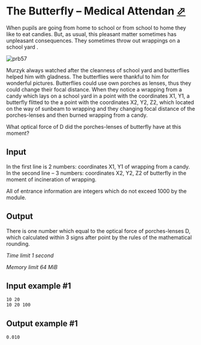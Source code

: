 # The Butterfly – Medical Attendan [⬀](https://www.e-olymp.com/en/problems/57)

When pupils are going from home to school or from school to home they like to eat candies. But, as usual, this pleasant matter sometimes has unpleasant consequences. They sometimes throw out wrappings on a school yard .

![prb57](1256245940.gif)

Murzyk always watched after the cleanness of school yard and butterflies helped him with gladness. The butterflies were thankful to him for wonderful pictures. Butterflies could use own porches as lenses, thus they could change their focal distance. When they notice a wrapping from a candy which lays on a school yard in a point with the coordinates X1, Y1, a butterfly flitted to the a point with the coordinates X2, Y2, Z2, which located on the way of sunbeam to wrapping and they changing focal distance of the porches-lenses and then burned wrapping from a candy.

What optical force of D did the porches-lenses of butterfly have at this moment?

## Input

In the first line is 2 numbers: coordinates X1, Y1 of wrapping from a candy. In the second line – 3 numbers: coordinates X2, Y2, Z2 of butterfly in the moment of incineration of wrapping.

All of entrance information are integers which do not exceed 1000 by the module.

## Output

There is one number which equal to the optical force of porches-lenses D, which calculated within 3 signs after point by the rules of the mathematical rounding.

_Time limit 1 second_

_Memory limit 64 MiB_

## Input example #1
```
10 20
10 20 100
```

## Output example #1
```
0.010
```
